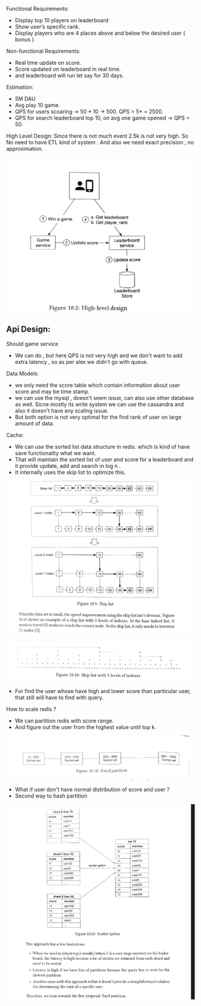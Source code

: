 Functional Requirements:
- Display top 10 players on leaderboard
- Show user’s specific rank.
- Display players who are 4 places above and below the desired user ( bonus )


Non-functional Requirements:
- Real time update on score.
- Score updated on leaderboard in real time.
- and leaderboard will run let say for 30 days.


Estimation:
- 5M DAU
- Avg play 10 game.
- QPS for users scoaring -> 50 * 10 -> 500. QPS = 5* = 2500.
- QPS for search leaderboard top 10, on avg one game opened -> QPS = 50.


High Level Design:
Since there is not much event 2.5k is not very high. So No need to have ETL kind of system . And also we need exact precision , no approximation.

![alt text](image-1.png)


Api Design:
- 

Should game service 
- We can do , but here QPS is not very high and we don't want to add extra latency , so as per alex we didn't go with queue.

Data Models:

- we only need the score table which contain information about user score and may be time stamp.
- we can use the mysql , doesn't seem issue, can also use other database as well. Sicne mostly its write system we can use the cassandra and also it doesn't have any scaling issue.
- But both option is not very optimal for the find rank of user on large amount of data.

Cache: 
- We can use the sorted list data structure in redis. which is kind of have save functionality what we want.
- That will maintain the sorted list of user and score for a leaderboard and it provide update, add and search in log n . 
- It internally uses the skip list to optimize this.


![alt text](image-2.png)

![alt text](image-3.png)


- For find the user whose have high and lower score than particular user, that still will have to find with query.

How to scale redis ? 


- We can partition redis with score range.
- And figure out the user from the highest value until top k.

![alt text](image-4.png)

- What if user don't have normal distribution of score and user ? 
- Second way to hash partition 

![alt text](image-5.png)